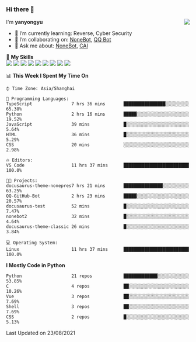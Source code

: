 ### Hi there 👋

<a href="#">
  <img align="right" src="https://github-readme-stats.vercel.app/api?username=yanyongyu&count_private=true&show_icons=true&bg_color=15,f2f7fd,E0EAFC" />
</a>

I'm **yanyongyu**

- 🌱 I’m currently learning: Reverse, Cyber Security
- 👯 I’m collaborating on: [NoneBot](https://github.com/nonebot), [QQ Bot](https://github.com/Mrs4s/go-cqhttp)
- 💬 Ask me about: [NoneBot](https://github.com/nonebot), [CAI](https://github.com/cscs181/CAI)

🌟 **My Skills**  
![](https://img.shields.io/badge/-Python-3e74a2?style=flat-square&logo=Python&logoColor=fff)
![](https://img.shields.io/badge/-Node.js-339933?style=flat-square&logo=Node.js&logoColor=fff)
![](https://img.shields.io/badge/-Vue-4fc08d?style=flat-square&logo=Vue.js&logoColor=fff)
![](https://img.shields.io/badge/-React-2d98ce?style=flat-square&logo=React&logoColor=fff)
![](https://img.shields.io/badge/-Docker-2496ED?style=flat-square&logo=Docker&logoColor=fff)
![](https://img.shields.io/badge/-Linux-000000?style=flat-square&logo=Linux&logoColor=fff)
![](https://img.shields.io/badge/-MySQL-4479A1?style=flat-square&logo=MySQL&logoColor=fff)
![](https://img.shields.io/badge/-Redis-DC382D?style=flat-square&logo=Redis&logoColor=fff)
![](https://img.shields.io/badge/-MongoDB-47A248?style=flat-square&logo=MongoDB&logoColor=fff)

<!--START_SECTION:waka-->
📊 **This Week I Spent My Time On** 

```text
⌚︎ Time Zone: Asia/Shanghai

💬 Programming Languages: 
TypeScript               7 hrs 36 mins       ████████████████░░░░░░░░░   65.38% 
Python                   2 hrs 16 mins       █████░░░░░░░░░░░░░░░░░░░░   19.52% 
JavaScript               39 mins             █░░░░░░░░░░░░░░░░░░░░░░░░   5.64% 
HTML                     36 mins             █░░░░░░░░░░░░░░░░░░░░░░░░   5.29% 
CSS                      20 mins             ░░░░░░░░░░░░░░░░░░░░░░░░░   2.98%

🔥 Editors: 
VS Code                  11 hrs 37 mins      █████████████████████████   100.0%

🐱‍💻 Projects: 
docusaurus-theme-nonepres7 hrs 21 mins       ███████████████░░░░░░░░░░   63.25% 
QQ-GitHub-Bot            2 hrs 23 mins       █████░░░░░░░░░░░░░░░░░░░░   20.57% 
docusaurus-test          52 mins             █░░░░░░░░░░░░░░░░░░░░░░░░   7.47% 
nonebot2                 32 mins             █░░░░░░░░░░░░░░░░░░░░░░░░   4.64% 
docusaurus-theme-classic 26 mins             █░░░░░░░░░░░░░░░░░░░░░░░░   3.84%

💻 Operating System: 
Linux                    11 hrs 37 mins      █████████████████████████   100.0%

```

**I Mostly Code in Python** 

```text
Python                   21 repos            █████████████░░░░░░░░░░░░   53.85% 
C                        4 repos             ██░░░░░░░░░░░░░░░░░░░░░░░   10.26% 
Vue                      3 repos             ██░░░░░░░░░░░░░░░░░░░░░░░   7.69% 
Shell                    3 repos             ██░░░░░░░░░░░░░░░░░░░░░░░   7.69% 
CSS                      2 repos             █░░░░░░░░░░░░░░░░░░░░░░░░   5.13%

```



 Last Updated on 23/08/2021
<!--END_SECTION:waka-->
